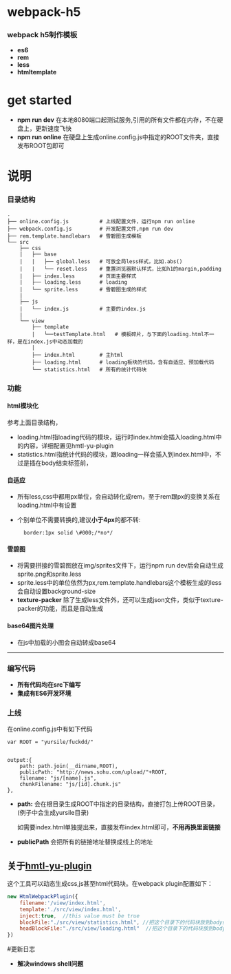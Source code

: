 # webpack-h5
### webpack h5制作模板

* **es6**
* **rem**
* **less**
* **htmltemplate**

# get started
* **npm run dev** 在本地8080端口起测试服务,引用的所有文件都在内存，不在硬盘上，更新速度飞快
* **npm run online** 在硬盘上生成online.config.js中指定的ROOT文件夹，直接发布ROOT包即可

# 说明


### 目录结构

```
.
├── online.config.js          # 上线配置文件，运行npm run online
├── webpack.config.js         # 开发配置文件,npm run dev
├── rem.template.handlebars   # 雪碧图生成模板
└── src
    ├── css
	|	├── base
	|	|	├── global.less   # 可放全局less样式，比如.abs()
	|	|	└── reset.less    # 重置浏览器默认样式，比如h1的margin,padding
	|	├── index.less        # 页面主要样式
	|	├── loading.less      # loading
	|	└── sprite.less       # 雪碧图生成的样式
	|
	├── js
	|	└── index.js          # 主要的index.js
	|
	└── view
		├── template
		|	└──testTemplate.html   # 模板碎片，与下面的loading.html不一样，是在index.js中动态加载的
		|
		├── index.html        # 主html
		├── loading.html      # loading板块的代码，含有自适应、预加载代码
		└── statistics.html   # 所有的统计代码块

```

### 功能
#### html模块化

参考上面目录结构，

* loading.html指loading代码的模块，运行时index.html会插入loading.html中的内容，详细配置见hmtl-yu-plugin
* statistics.html指统计代码的模块，跟loading一样会插入到index.html中，不过是插在body结束标签前，

#### 自适应

* 所有less,css中都用px单位，会自动转化成rem，至于rem跟px的变换关系在loading.html中有设置	
* 个别单位不需要转换的,建议**小于4px**的都不转:
	
		border:1px solid \#000;/*no*/

#### 雪碧图

* 将需要拼接的雪碧图放在img/sprites文件下，运行npm run dev后会自动生成sprite.png和sprite.less
* sprite.less中的单位依然为px,rem.template.handlebars这个模板生成的less会自动设置background-size
* **texture-packer** 除了生成less文件外，还可以生成json文件，类似于texture-packer的功能，而且是自动生成 

#### base64图片处理
* 在js中加载的小图会自动转成base64

---------------------------------------

### 编写代码
* **所有代码均在src下编写**
* **集成有ES6开发环境**


### 上线
在online.config.js中有如下代码

	var ROOT = "yursile/fuckdd/"
	

	output:{
        path: path.join(__dirname,ROOT),
        publicPath: "http://news.sohu.com/upload/"+ROOT,
        filename: "js/[name].js",
        chunkFilename: "js/[id].chunk.js"
    },

* **path:**  会在根目录生成ROOT中指定的目录结构，直接打包上传ROOT目录，(例子中会生成yursile目录)

	如需要index.html单独提出来，直接发布index.html即可，**不用再换里面链接**
* **publicPath**  会把所有的链接地址替换成线上的地址


	
## 关于[hmtl-yu-plugin](https://github.com/yursile/html-yu-plugin)

这个工具可以动态生成css,js甚至html代码块。在webpack plugin配置如下：
```javascript
new HtmlWebpackPlugin({           
    filename:'/view/index.html',  
    template:'./src/view/index.html', 
    inject:true,  //this value must be true
    blockFile:"./src/view/statistics.html", //把这个目录下的代码块放到body结束标签之前，  通常放统计代码
    headBlockFile:"./src/view/loading.html"  //把这个目录下的代码块放到body开始标签之后，通常放loading
})
```
#更新日志
* **解决windows shell问题**